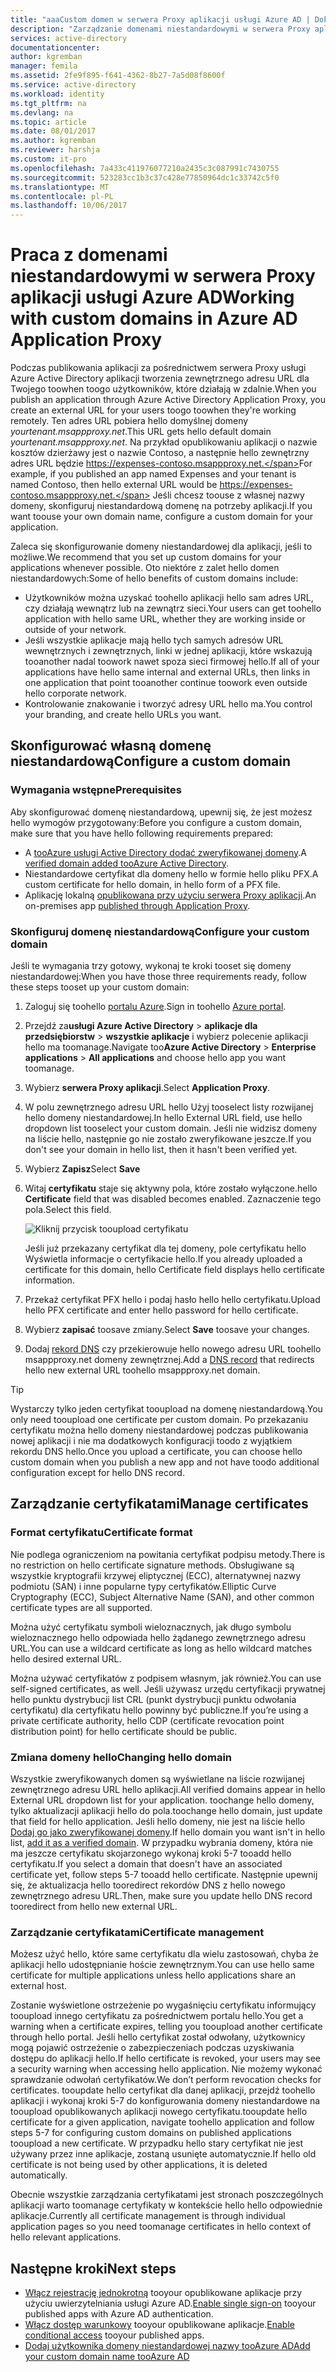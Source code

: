```yaml
---
title: "aaaCustom domen w serwera Proxy aplikacji usługi Azure AD | Dokumentacja firmy Microsoft"
description: "Zarządzanie domenami niestandardowymi w serwera Proxy aplikacji usługi Azure AD, dlatego tego adresu URL hello aplikacji hello jest hello sama niezależnie od tego, gdzie użytkownicy do niego dostęp."
services: active-directory
documentationcenter: 
author: kgremban
manager: femila
ms.assetid: 2fe9f895-f641-4362-8b27-7a5d08f8600f
ms.service: active-directory
ms.workload: identity
ms.tgt_pltfrm: na
ms.devlang: na
ms.topic: article
ms.date: 08/01/2017
ms.author: kgremban
ms.reviewer: harshja
ms.custom: it-pro
ms.openlocfilehash: 7a433c411976077210a2435c3c087991c7430755
ms.sourcegitcommit: 523283cc1b3c37c428e77850964dc1c33742c5f0
ms.translationtype: MT
ms.contentlocale: pl-PL
ms.lasthandoff: 10/06/2017
---
```

# <a name="working-with-custom-domains-in-azure-ad-application-proxy"></a><span data-ttu-id="07a0d-103">Praca z domenami niestandardowymi w serwera Proxy aplikacji usługi Azure AD</span><span class="sxs-lookup"><span data-stu-id="07a0d-103">Working with custom domains in Azure AD Application Proxy</span></span>

<span data-ttu-id="07a0d-104">Podczas publikowania aplikacji za pośrednictwem serwera Proxy usługi Azure Active Directory aplikacji tworzenia zewnętrznego adresu URL dla Twojego toowhen toogo użytkowników, które działają w zdalnie.</span><span class="sxs-lookup"><span data-stu-id="07a0d-104">When you publish an application through Azure Active Directory Application Proxy, you create an external URL for your users toogo toowhen they're working remotely.</span></span> <span data-ttu-id="07a0d-105">Ten adres URL pobiera hello domyślnej domeny *yourtenant.msappproxy.net*.</span><span class="sxs-lookup"><span data-stu-id="07a0d-105">This URL gets hello default domain *yourtenant.msappproxy.net*.</span></span> <span data-ttu-id="07a0d-106">Na przykład opublikowaniu aplikacji o nazwie kosztów dzierżawy jest o nazwie Contoso, a następnie hello zewnętrzny adres URL będzie https://expenses-contoso.msappproxy.net.</span><span class="sxs-lookup"><span data-stu-id="07a0d-106">For example, if you published an app named Expenses and your tenant is named Contoso, then hello external URL would be https://expenses-contoso.msappproxy.net.</span></span> <span data-ttu-id="07a0d-107">Jeśli chcesz toouse z własnej nazwy domeny, skonfiguruj niestandardową domenę na potrzeby aplikacji.</span><span class="sxs-lookup"><span data-stu-id="07a0d-107">If you want toouse your own domain name, configure a custom domain for your application.</span></span> 

<span data-ttu-id="07a0d-108">Zaleca się skonfigurowanie domeny niestandardowej dla aplikacji, jeśli to możliwe.</span><span class="sxs-lookup"><span data-stu-id="07a0d-108">We recommend that you set up custom domains for your applications whenever possible.</span></span> <span data-ttu-id="07a0d-109">Oto niektóre z zalet hello domen niestandardowych:</span><span class="sxs-lookup"><span data-stu-id="07a0d-109">Some of hello benefits of custom domains include:</span></span>

- <span data-ttu-id="07a0d-110">Użytkowników można uzyskać toohello aplikacji hello sam adres URL, czy działają wewnątrz lub na zewnątrz sieci.</span><span class="sxs-lookup"><span data-stu-id="07a0d-110">Your users can get toohello application with hello same URL, whether they are working inside or outside of your network.</span></span>
- <span data-ttu-id="07a0d-111">Jeśli wszystkie aplikacje mają hello tych samych adresów URL wewnętrznych i zewnętrznych, linki w jednej aplikacji, które wskazują tooanother nadal toowork nawet spoza sieci firmowej hello.</span><span class="sxs-lookup"><span data-stu-id="07a0d-111">If all of your applications have hello same internal and external URLs, then links in one application that point tooanother continue toowork even outside hello corporate network.</span></span> 
- <span data-ttu-id="07a0d-112">Kontrolowanie znakowanie i tworzyć adresy URL hello ma.</span><span class="sxs-lookup"><span data-stu-id="07a0d-112">You control your branding, and create hello URLs you want.</span></span> 


## <a name="configure-a-custom-domain"></a><span data-ttu-id="07a0d-113">Skonfigurować własną domenę niestandardową</span><span class="sxs-lookup"><span data-stu-id="07a0d-113">Configure a custom domain</span></span>

### <a name="prerequisites"></a><span data-ttu-id="07a0d-114">Wymagania wstępne</span><span class="sxs-lookup"><span data-stu-id="07a0d-114">Prerequisites</span></span>

<span data-ttu-id="07a0d-115">Aby skonfigurować domenę niestandardową, upewnij się, że jest możesz hello wymogów przygotowany:</span><span class="sxs-lookup"><span data-stu-id="07a0d-115">Before you configure a custom domain, make sure that you have hello following requirements prepared:</span></span> 
- <span data-ttu-id="07a0d-116">A [tooAzure usługi Active Directory dodać zweryfikowanej domeny](active-directory-domains-add-azure-portal.md).</span><span class="sxs-lookup"><span data-stu-id="07a0d-116">A [verified domain added tooAzure Active Directory](active-directory-domains-add-azure-portal.md).</span></span>
- <span data-ttu-id="07a0d-117">Niestandardowe certyfikat dla domeny hello w formie hello pliku PFX.</span><span class="sxs-lookup"><span data-stu-id="07a0d-117">A custom certificate for hello domain, in hello form of a PFX file.</span></span> 
- <span data-ttu-id="07a0d-118">Aplikację lokalną [opublikowana przy użyciu serwera Proxy aplikacji](application-proxy-publish-azure-portal.md).</span><span class="sxs-lookup"><span data-stu-id="07a0d-118">An on-premises app [published through Application Proxy](application-proxy-publish-azure-portal.md).</span></span>

### <a name="configure-your-custom-domain"></a><span data-ttu-id="07a0d-119">Skonfiguruj domenę niestandardową</span><span class="sxs-lookup"><span data-stu-id="07a0d-119">Configure your custom domain</span></span>

<span data-ttu-id="07a0d-120">Jeśli te wymagania trzy gotowy, wykonaj te kroki tooset się domeny niestandardowej:</span><span class="sxs-lookup"><span data-stu-id="07a0d-120">When you have those three requirements ready, follow these steps tooset up your custom domain:</span></span>

1. <span data-ttu-id="07a0d-121">Zaloguj się toohello [portalu Azure](https://portal.azure.com).</span><span class="sxs-lookup"><span data-stu-id="07a0d-121">Sign in toohello [Azure portal](https://portal.azure.com).</span></span>
2. <span data-ttu-id="07a0d-122">Przejdź za**usługi Azure Active Directory** > **aplikacje dla przedsiębiorstw** > **wszystkie aplikacje** i wybierz polecenie aplikacji hello ma toomanage.</span><span class="sxs-lookup"><span data-stu-id="07a0d-122">Navigate too**Azure Active Directory** > **Enterprise applications** > **All applications** and choose hello app you want toomanage.</span></span>
3. <span data-ttu-id="07a0d-123">Wybierz **serwera Proxy aplikacji**.</span><span class="sxs-lookup"><span data-stu-id="07a0d-123">Select **Application Proxy**.</span></span> 
4. <span data-ttu-id="07a0d-124">W polu zewnętrznego adresu URL hello Użyj tooselect listy rozwijanej hello domeny niestandardowej.</span><span class="sxs-lookup"><span data-stu-id="07a0d-124">In hello External URL field, use hello dropdown list tooselect your custom domain.</span></span> <span data-ttu-id="07a0d-125">Jeśli nie widzisz domeny na liście hello, następnie go nie zostało zweryfikowane jeszcze.</span><span class="sxs-lookup"><span data-stu-id="07a0d-125">If you don't see your domain in hello list, then it hasn't been verified yet.</span></span> 
5. <span data-ttu-id="07a0d-126">Wybierz **Zapisz**</span><span class="sxs-lookup"><span data-stu-id="07a0d-126">Select **Save**</span></span>
5. <span data-ttu-id="07a0d-127">Witaj **certyfikatu** staje się aktywny pola, które zostało wyłączone.</span><span class="sxs-lookup"><span data-stu-id="07a0d-127">hello **Certificate** field that was disabled becomes enabled.</span></span> <span data-ttu-id="07a0d-128">Zaznaczenie tego pola.</span><span class="sxs-lookup"><span data-stu-id="07a0d-128">Select this field.</span></span> 

   ![Kliknij przycisk tooupload certyfikatu](./media/active-directory-application-proxy-custom-domains/certificate.png)

   <span data-ttu-id="07a0d-130">Jeśli już przekazany certyfikat dla tej domeny, pole certyfikatu hello Wyświetla informacje o certyfikacie hello.</span><span class="sxs-lookup"><span data-stu-id="07a0d-130">If you already uploaded a certificate for this domain, hello Certificate field displays hello certificate information.</span></span> 

6. <span data-ttu-id="07a0d-131">Przekaż certyfikat PFX hello i podaj hasło hello hello certyfikatu.</span><span class="sxs-lookup"><span data-stu-id="07a0d-131">Upload hello PFX certificate and enter hello password for hello certificate.</span></span> 
7. <span data-ttu-id="07a0d-132">Wybierz **zapisać** toosave zmiany.</span><span class="sxs-lookup"><span data-stu-id="07a0d-132">Select **Save** toosave your changes.</span></span> 
8. <span data-ttu-id="07a0d-133">Dodaj [rekord DNS](../dns/dns-operations-recordsets-portal.md) czy przekierowuje hello nowego adresu URL toohello msappproxy.net domeny zewnętrznej.</span><span class="sxs-lookup"><span data-stu-id="07a0d-133">Add a [DNS record](../dns/dns-operations-recordsets-portal.md) that redirects hello new external URL toohello msappproxy.net domain.</span></span> 

>[!TIP] 
><span data-ttu-id="07a0d-134">Wystarczy tylko jeden certyfikat tooupload na domenę niestandardową.</span><span class="sxs-lookup"><span data-stu-id="07a0d-134">You only need tooupload one certificate per custom domain.</span></span> <span data-ttu-id="07a0d-135">Po przekazaniu certyfikatu można hello domeny niestandardowej podczas publikowania nowej aplikacji i nie ma dodatkowych konfiguracji toodo z wyjątkiem rekordu DNS hello.</span><span class="sxs-lookup"><span data-stu-id="07a0d-135">Once you upload a certificate, you can choose hello custom domain when you publish a new app and not have toodo additional configuration except for hello DNS record.</span></span> 

## <a name="manage-certificates"></a><span data-ttu-id="07a0d-136">Zarządzanie certyfikatami</span><span class="sxs-lookup"><span data-stu-id="07a0d-136">Manage certificates</span></span>

### <a name="certificate-format"></a><span data-ttu-id="07a0d-137">Format certyfikatu</span><span class="sxs-lookup"><span data-stu-id="07a0d-137">Certificate format</span></span>
<span data-ttu-id="07a0d-138">Nie podlega ograniczeniom na powitania certyfikat podpisu metody.</span><span class="sxs-lookup"><span data-stu-id="07a0d-138">There is no restriction on hello certificate signature methods.</span></span> <span data-ttu-id="07a0d-139">Obsługiwane są wszystkie kryptografii krzywej eliptycznej (ECC), alternatywnej nazwy podmiotu (SAN) i inne popularne typy certyfikatów.</span><span class="sxs-lookup"><span data-stu-id="07a0d-139">Elliptic Curve Cryptography (ECC), Subject Alternative Name (SAN), and other common certificate types are all supported.</span></span> 

<span data-ttu-id="07a0d-140">Można użyć certyfikatu symboli wieloznacznych, jak długo symbolu wieloznacznego hello odpowiada hello żądanego zewnętrznego adresu URL.</span><span class="sxs-lookup"><span data-stu-id="07a0d-140">You can use a wildcard certificate as long as hello wildcard matches hello desired external URL.</span></span> 

<span data-ttu-id="07a0d-141">Można używać certyfikatów z podpisem własnym, jak również.</span><span class="sxs-lookup"><span data-stu-id="07a0d-141">You can use self-signed certificates, as well.</span></span> <span data-ttu-id="07a0d-142">Jeśli używasz urzędu certyfikacji prywatnej hello punktu dystrybucji list CRL (punkt dystrybucji punktu odwołania certyfikatu) dla certyfikatu hello powinny być publiczne.</span><span class="sxs-lookup"><span data-stu-id="07a0d-142">If you’re using a private certificate authority, hello CDP (certificate revocation point distribution point) for hello certificate should be public.</span></span>

### <a name="changing-hello-domain"></a><span data-ttu-id="07a0d-143">Zmiana domeny hello</span><span class="sxs-lookup"><span data-stu-id="07a0d-143">Changing hello domain</span></span>
<span data-ttu-id="07a0d-144">Wszystkie zweryfikowanych domen są wyświetlane na liście rozwijanej zewnętrznego adresu URL hello aplikacji.</span><span class="sxs-lookup"><span data-stu-id="07a0d-144">All verified domains appear in hello External URL dropdown list for your application.</span></span> <span data-ttu-id="07a0d-145">toochange hello domeny, tylko aktualizacji aplikacji hello do pola.</span><span class="sxs-lookup"><span data-stu-id="07a0d-145">toochange hello domain, just update that field for hello application.</span></span> <span data-ttu-id="07a0d-146">Jeśli hello domeny, nie jest na liście hello [Dodaj go jako zweryfikowanej domeny](active-directory-domains-add-azure-portal.md).</span><span class="sxs-lookup"><span data-stu-id="07a0d-146">If hello domain you want isn't in hello list, [add it as a verified domain](active-directory-domains-add-azure-portal.md).</span></span> <span data-ttu-id="07a0d-147">W przypadku wybrania domeny, która nie ma jeszcze certyfikatu skojarzonego wykonaj kroki 5-7 tooadd hello certyfikatu.</span><span class="sxs-lookup"><span data-stu-id="07a0d-147">If you select a domain that doesn't have an associated certificate yet, follow steps 5-7 tooadd hello certificate.</span></span> <span data-ttu-id="07a0d-148">Następnie upewnij się, że aktualizacja hello tooredirect rekordów DNS z hello nowego zewnętrznego adresu URL.</span><span class="sxs-lookup"><span data-stu-id="07a0d-148">Then, make sure you update hello DNS record tooredirect from hello new external URL.</span></span> 

### <a name="certificate-management"></a><span data-ttu-id="07a0d-149">Zarządzanie certyfikatami</span><span class="sxs-lookup"><span data-stu-id="07a0d-149">Certificate management</span></span>
<span data-ttu-id="07a0d-150">Możesz użyć hello, które same certyfikatu dla wielu zastosowań, chyba że aplikacji hello udostępnianie hoście zewnętrznym.</span><span class="sxs-lookup"><span data-stu-id="07a0d-150">You can use hello same certificate for multiple applications unless hello applications share an external host.</span></span> 

<span data-ttu-id="07a0d-151">Zostanie wyświetlone ostrzeżenie po wygaśnięciu certyfikatu informujący tooupload innego certyfikatu za pośrednictwem portalu hello.</span><span class="sxs-lookup"><span data-stu-id="07a0d-151">You get a warning when a certificate expires, telling you tooupload another certificate through hello portal.</span></span> <span data-ttu-id="07a0d-152">Jeśli hello certyfikat został odwołany, użytkownicy mogą pojawić ostrzeżenie o zabezpieczeniach podczas uzyskiwania dostępu do aplikacji hello.</span><span class="sxs-lookup"><span data-stu-id="07a0d-152">If hello certificate is revoked, your users may see a security warning when accessing hello application.</span></span> <span data-ttu-id="07a0d-153">Nie możemy wykonać sprawdzanie odwołań certyfikatów.</span><span class="sxs-lookup"><span data-stu-id="07a0d-153">We don’t perform revocation checks for certificates.</span></span>  <span data-ttu-id="07a0d-154">tooupdate hello certyfikat dla danej aplikacji, przejdź toohello aplikacji i wykonaj kroki 5-7 do konfigurowania domeny niestandardowe na tooupload opublikowanych aplikacji nowego certyfikatu.</span><span class="sxs-lookup"><span data-stu-id="07a0d-154">tooupdate hello certificate for a given application, navigate toohello application and follow steps 5-7 for configuring custom domains on published applications tooupload a new certificate.</span></span> <span data-ttu-id="07a0d-155">W przypadku hello stary certyfikat nie jest używany przez inne aplikacje, zostaną usunięte automatycznie.</span><span class="sxs-lookup"><span data-stu-id="07a0d-155">If hello old certificate is not being used by other applications, it is deleted automatically.</span></span> 

<span data-ttu-id="07a0d-156">Obecnie wszystkie zarządzania certyfikatami jest stronach poszczególnych aplikacji warto toomanage certyfikaty w kontekście hello hello odpowiednie aplikacje.</span><span class="sxs-lookup"><span data-stu-id="07a0d-156">Currently all certificate management is through individual application pages so you need toomanage certificates in hello context of hello relevant applications.</span></span> 

## <a name="next-steps"></a><span data-ttu-id="07a0d-157">Następne kroki</span><span class="sxs-lookup"><span data-stu-id="07a0d-157">Next steps</span></span>
* <span data-ttu-id="07a0d-158">[Włącz rejestrację jednokrotną](active-directory-application-proxy-sso-using-kcd.md) tooyour opublikowane aplikacje przy użyciu uwierzytelniania usługi Azure AD.</span><span class="sxs-lookup"><span data-stu-id="07a0d-158">[Enable single sign-on](active-directory-application-proxy-sso-using-kcd.md) tooyour published apps with Azure AD authentication.</span></span>
* <span data-ttu-id="07a0d-159">[Włącz dostęp warunkowy](active-directory-application-proxy-conditional-access.md) tooyour opublikowane aplikacje.</span><span class="sxs-lookup"><span data-stu-id="07a0d-159">[Enable conditional access](active-directory-application-proxy-conditional-access.md) tooyour published apps.</span></span>
* [<span data-ttu-id="07a0d-160">Dodaj użytkownika domeny niestandardowej nazwy tooAzure AD</span><span class="sxs-lookup"><span data-stu-id="07a0d-160">Add your custom domain name tooAzure AD</span></span>](active-directory-domains-add-azure-portal.md)


